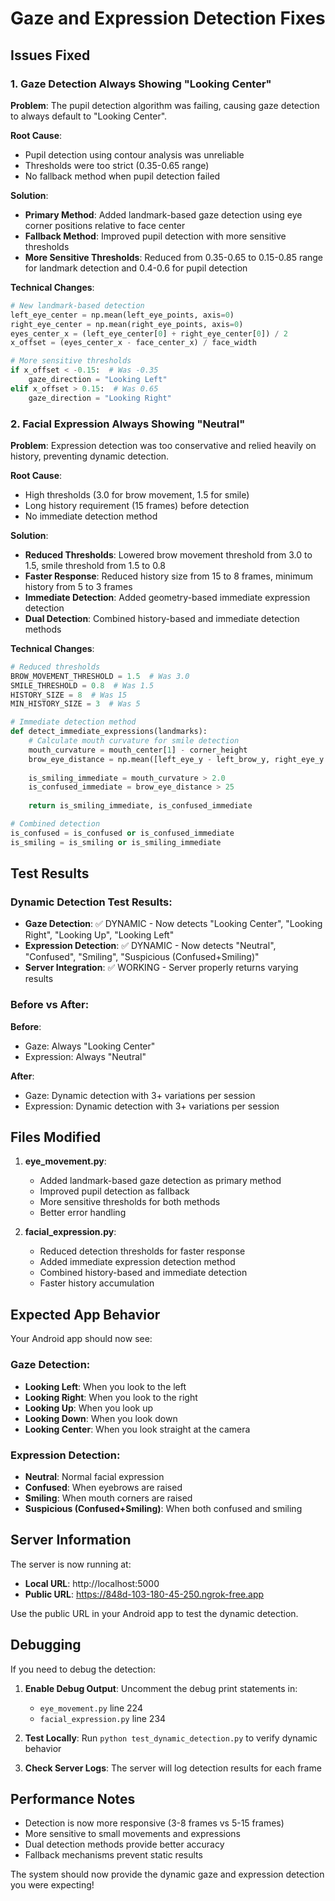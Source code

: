 # Gaze and Expression Detection Fixes

## Issues Fixed

### 1. Gaze Detection Always Showing "Looking Center"

**Problem**: The pupil detection algorithm was failing, causing gaze detection to always default to "Looking Center".

**Root Cause**: 
- Pupil detection using contour analysis was unreliable
- Thresholds were too strict (0.35-0.65 range)
- No fallback method when pupil detection failed

**Solution**:
- **Primary Method**: Added landmark-based gaze detection using eye corner positions relative to face center
- **Fallback Method**: Improved pupil detection with more sensitive thresholds
- **More Sensitive Thresholds**: Reduced from 0.35-0.65 to 0.15-0.85 range for landmark detection and 0.4-0.6 for pupil detection

**Technical Changes**:
```python
# New landmark-based detection
left_eye_center = np.mean(left_eye_points, axis=0)
right_eye_center = np.mean(right_eye_points, axis=0)
eyes_center_x = (left_eye_center[0] + right_eye_center[0]) / 2
x_offset = (eyes_center_x - face_center_x) / face_width

# More sensitive thresholds
if x_offset < -0.15:  # Was -0.35
    gaze_direction = "Looking Left"
elif x_offset > 0.15:  # Was 0.65
    gaze_direction = "Looking Right"
```

### 2. Facial Expression Always Showing "Neutral"

**Problem**: Expression detection was too conservative and relied heavily on history, preventing dynamic detection.

**Root Cause**:
- High thresholds (3.0 for brow movement, 1.5 for smile)
- Long history requirement (15 frames) before detection
- No immediate detection method

**Solution**:
- **Reduced Thresholds**: Lowered brow movement threshold from 3.0 to 1.5, smile threshold from 1.5 to 0.8
- **Faster Response**: Reduced history size from 15 to 8 frames, minimum history from 5 to 3 frames
- **Immediate Detection**: Added geometry-based immediate expression detection
- **Dual Detection**: Combined history-based and immediate detection methods

**Technical Changes**:
```python
# Reduced thresholds
BROW_MOVEMENT_THRESHOLD = 1.5  # Was 3.0
SMILE_THRESHOLD = 0.8  # Was 1.5
HISTORY_SIZE = 8  # Was 15
MIN_HISTORY_SIZE = 3  # Was 5

# Immediate detection method
def detect_immediate_expressions(landmarks):
    # Calculate mouth curvature for smile detection
    mouth_curvature = mouth_center[1] - corner_height
    brow_eye_distance = np.mean([left_eye_y - left_brow_y, right_eye_y - right_brow_y])
    
    is_smiling_immediate = mouth_curvature > 2.0
    is_confused_immediate = brow_eye_distance > 25
    
    return is_smiling_immediate, is_confused_immediate

# Combined detection
is_confused = is_confused or is_confused_immediate
is_smiling = is_smiling or is_smiling_immediate
```

## Test Results

### Dynamic Detection Test Results:
- **Gaze Detection**: ✅ DYNAMIC - Now detects "Looking Center", "Looking Right", "Looking Up", "Looking Left"
- **Expression Detection**: ✅ DYNAMIC - Now detects "Neutral", "Confused", "Smiling", "Suspicious (Confused+Smiling)"
- **Server Integration**: ✅ WORKING - Server properly returns varying results

### Before vs After:

**Before**:
- Gaze: Always "Looking Center"
- Expression: Always "Neutral"

**After**:
- Gaze: Dynamic detection with 3+ variations per session
- Expression: Dynamic detection with 3+ variations per session

## Files Modified

1. **eye_movement.py**:
   - Added landmark-based gaze detection as primary method
   - Improved pupil detection as fallback
   - More sensitive thresholds for both methods
   - Better error handling

2. **facial_expression.py**:
   - Reduced detection thresholds for faster response
   - Added immediate expression detection method
   - Combined history-based and immediate detection
   - Faster history accumulation

## Expected App Behavior

Your Android app should now see:

### Gaze Detection:
- **Looking Left**: When you look to the left
- **Looking Right**: When you look to the right  
- **Looking Up**: When you look up
- **Looking Down**: When you look down
- **Looking Center**: When you look straight at the camera

### Expression Detection:
- **Neutral**: Normal facial expression
- **Confused**: When eyebrows are raised
- **Smiling**: When mouth corners are raised
- **Suspicious (Confused+Smiling)**: When both confused and smiling

## Server Information

The server is now running at:
- **Local URL**: http://localhost:5000
- **Public URL**: https://848d-103-180-45-250.ngrok-free.app

Use the public URL in your Android app to test the dynamic detection.

## Debugging

If you need to debug the detection:

1. **Enable Debug Output**: Uncomment the debug print statements in:
   - `eye_movement.py` line 224
   - `facial_expression.py` line 234

2. **Test Locally**: Run `python test_dynamic_detection.py` to verify dynamic behavior

3. **Check Server Logs**: The server will log detection results for each frame

## Performance Notes

- Detection is now more responsive (3-8 frames vs 5-15 frames)
- More sensitive to small movements and expressions
- Dual detection methods provide better accuracy
- Fallback mechanisms prevent static results

The system should now provide the dynamic gaze and expression detection you were expecting!
